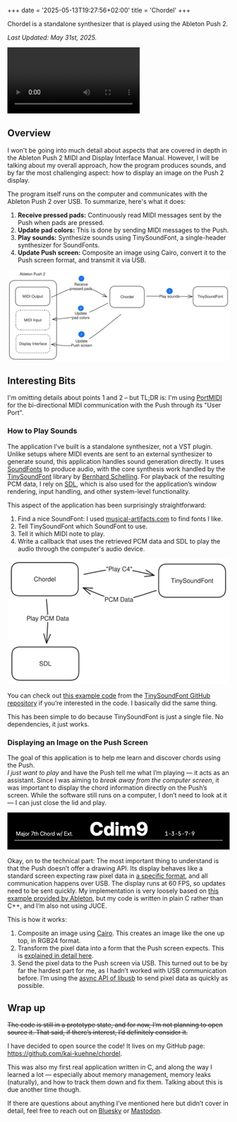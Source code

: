 +++
date = '2025-05-13T19:27:56+02:00'
title = 'Chordel'
+++

Chordel is a standalone synthesizer that is played using the Ableton Push 2.  

*Last Updated: May 31st, 2025.*

<video src="chordel_mvp.mp4" controls></video>

## Overview

I won't be going into much detail about aspects that are covered in depth in the Ableton Push 2 MIDI and Display Interface Manual. However, I will be talking about my overall approach, how the program produces sounds, and by far the most challenging aspect: how to display an image on the Push 2 display.

The program itself runs on the computer and communicates with the Ableton Push 2 over USB. To summarize, here's what it does:

1. **Receive pressed pads:** Continuously read MIDI messages sent by the Push when pads are pressed.
2. **Update pad colors:** This is done by sending MIDI messages to the Push.
3. **Play sounds:** Synthesize sounds using TinySoundFont, a single-header synthesizer for SoundFonts.
4. **Update Push screen:** Composite an image using Cairo, convert it to the Push screen format, and transmit it via USB.

![System Overview Diagram](overview.svg)

## Interesting Bits

I'm omitting details about points 1 and 2 – but TL;DR is: I'm using [PortMIDI](https://github.com/PortMidi/portmidi) for the bi-directional MIDI communication with the Push through its "User Port".

### How to Play Sounds

The application I’ve built is a standalone synthesizer, not a VST plugin. Unlike setups where MIDI events are sent to an external synthesizer to generate sound, this application handles sound generation directly. It uses [SoundFonts](https://en.wikipedia.org/wiki/SoundFont) to produce audio, with the core synthesis work handled by the [TinySoundFont](https://github.com/schellingb/TinySoundFont) library by [Bernhard Schelling](https://mastodon.gamedev.place/@schelling). For playback of the resulting PCM data, I rely on [SDL](https://github.com/libsdl-org/SDL/tree/SDL2), which is also used for the application’s window rendering, input handling, and other system-level functionality.

This aspect of the application has been surprisingly straightforward:

1. Find a nice SoundFont: I used [musical-artifacts.com](https://musical-artifacts.com/artifacts?tags=soundfont) to find fonts I like.
2. Tell TinySoundFont which SoundFont to use.
3. Tell it which MIDI note to play.
4. Write a callback that uses the retrieved PCM data and SDL to play the audio through the computer's audio device.

![How to Play Sounds Diagram](how-to-play-sounds.svg)

You can check out [this example code](https://github.com/schellingb/TinySoundFont/blob/main/examples/example1.c) from the [TinySoundFont GitHub repository](https://github.com/schellingb/TinySoundFont/tree/main) if you’re interested in the code. I basically did the same thing.

This has been simple to do because TinySoundFont is just a single file. No dependencies, it just works.

### Displaying an Image on the Push Screen

The goal of this application is to help me learn and discover chords using the Push.  
*I just want to play* and have the Push tell me what I’m playing — it acts as an assistant. Since I was aiming to _break away from the computer screen_, it was important to display the chord information directly on the Push’s screen. While the software still runs on a computer, I don’t need to look at it — I can just close the lid and play.

![Push Screen](push-screen.png)

Okay, on to the technical part: The most important thing to understand is that the Push doesn’t offer a drawing API. Its display behaves like a standard screen expecting raw pixel data in [a specific format](https://github.com/Ableton/push-interface/blob/main/doc/AbletonPush2MIDIDisplayInterface.asc#display-interface), and all communication happens over USB. The display runs at 60 FPS, so updates need to be sent quickly. My implementation is very loosely based on [this example provided by Ableton](https://github.com/Ableton/push2-display-with-juce), but my code is written in plain C rather than C++, and I’m also not using JUCE.

This is how it works:

1. Composite an image using [Cairo](https://www.cairographics.org/). This creates an image like the one up top, in RGB24 format.
2. Transform the pixel data into a form that the Push screen expects. This is [explained in detail here](https://github.com/Ableton/push-interface/blob/main/doc/AbletonPush2MIDIDisplayInterface.asc#324-xoring-pixel-data).
3. Send the pixel data to the Push screen via USB. This turned out to be by far the hardest part for me, as I hadn’t worked with USB communication before. I’m using the [async API of libusb](https://libusb.sourceforge.io/api-1.0/libusb_io.html) to send pixel data as quickly as possible.

## Wrap up

~~The code is still in a prototype state, and for now, I’m not planning to open source it. That said, if there’s interest, I’d definitely consider it.~~

I have decided to open source the code! It lives on my GitHub page: https://github.com/kai-kuehne/chordel.

This was also my first real application written in C, and along the way I learned a lot — especially about memory management, memory leaks (naturally), and how to track them down and fix them. Talking about this is due another time though.

If there are questions about anything I’ve mentioned here but didn’t cover in detail, feel free to reach out on [Bluesky](https://bsky.app/profile/tapir2342.bsky.social) or [Mastodon](https://mastodon.gamedev.place/@tapir).

